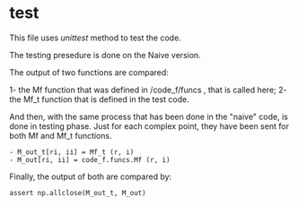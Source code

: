 # test

This file uses _unittest_ method to test the code.

The testing presedure is done on the Naive version.

The output of two functions are compared:

1- the Mf function that was defined in /code_f/funcs , that is called here;
2- the Mf_t function that is defined in the test code.

And then, with the same process that has been done in the "naive" code, is done in testing phase. Just for each complex point, they have been sent for both Mf and Mf_t functions.
```
- M_out_t[ri, ii] = Mf_t (r, i)
- M_out[ri, ii] = code_f.funcs.Mf (r, i)
```

Finally, the output of both are compared by:
```
assert np.allclose(M_out_t, M_out)
```
